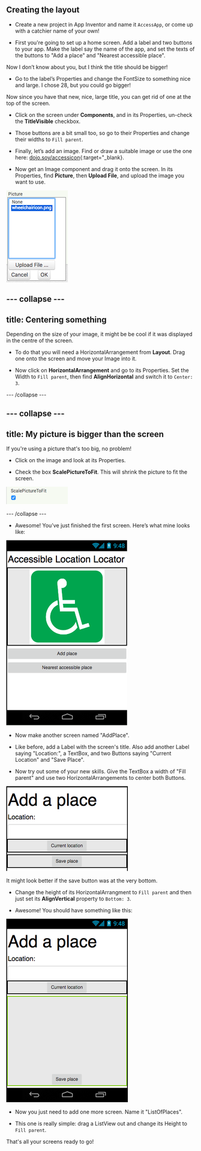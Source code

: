 ## Creating the layout

+ Create a new project in App Inventor and name it `AccessApp`, or come up with a catchier name of your own!

+ First you're going to set up a home screen. Add a label and two buttons to your app. Make the label say the name of the app, and set the texts of the buttons to "Add a place" and "Nearest accessible place".

Now I don’t know about you, but I think the title should be bigger!

+ Go to the label’s Properties and change the FontSize to something nice and large. I chose 28, but you could go bigger!

Now since you have that new, nice, large title, you can get rid of one at the top of the screen.

+ Click on the screen under **Components**, and in its Properties, un-check the **TitleVisible** checkbox.

+ Those buttons are a bit small too, so go to their Properties and change their widths to `Fill parent`.

+ Finally, let’s add an image. Find or draw a suitable image or use the one here: [dojo.soy/accessicon](http://dojo.soy/accessicon){:target="_blank}. 

+ Now get an Image component and drag it onto the screen. In its Properties, find **Picture**, then **Upload File**, and upload the image you want to use.

![](images/upload_image.png)

--- collapse ---
---
title: Centering something
---

Depending on the size of your image, it might be be cool if it was displayed in the centre of the screen. 

+ To do that you will need a HorizontalArrangement from **Layout**. Drag one onto the screen and move your Image into it.

+ Now click on **HorizontalArrangement** and go to its Properties. Set the Width to `Fill parent`, then find **AlignHorizontal** and switch it to `Center: 3`.

--- /collapse ---

--- collapse ---
---
title: My picture is bigger than the screen
---

If you're using a picture that's too big, no problem!

+ Click on the image and look at its Properties.

+ Check the box **ScalePictureToFit**. This will shrink the picture to fit the screen.

![](images/s3ScalePicture.png)

--- /collapse ---

+ Awesome! You’ve just finished the first screen. Here’s what mine looks like:

![](images/screen1.png)

+ Now make another screen named "AddPlace".

+ Like before, add a Label with the screen's title. Also add another Label saying "Location:", a TextBox, and two Buttons saying "Current Location" and "Save Place".

+ Now try out some of your new skills. Give the TextBox a width of "Fill parent" and use two HorizontalArrangements to center both Buttons.

![](images/componenetsInAddPlace.png)

It might look better if the save button was at the very bottom.

+ Change the height of its HorizontalArrangment to `Fill parent` and then just set its **AlignVertical** property to `Bottom: 3`.

+ Awesome! You should have something like this:

![](images/AddPlace.png)

+ Now you just need to add one more screen. Name it "ListOfPlaces".

+ This one is really simple: drag a ListView out and change its Height to `Fill parent`.

That's all your screens ready to go!
